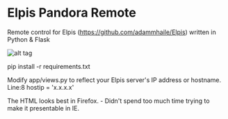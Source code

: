 # Elpis Pandora Remote

Remote control for Elpis (https://github.com/adammhaile/Elpis) written in Python & Flask

![alt tag](https://raw.githubusercontent.com/Conman1136/Elpis-Pandora-Remote/master/FlaskElpisScreen.png)

pip install -r requirements.txt

Modify app/views.py to reflect your Elpis server's IP address or hostname.    Line:8 hostip = 'x.x.x.x'

The HTML looks best in Firefox.  - Didn't spend too much time trying to make it presentable in IE.
